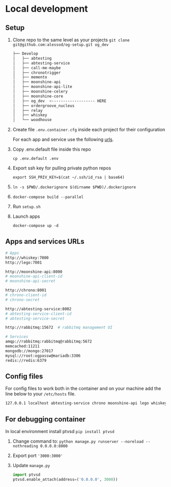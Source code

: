 # Local development

## Setup

1. Clone repo to the same level as your projects `git clone git@github.com:alessod/og-setup.git og_dev`

    ```bash
    ├── Develop
    │   ├── abtesting
    │   ├── abtesting-service
    │   ├── call-me-maybe
    │   ├── chronotrigger
    │   ├── memento
    │   ├── moonshine-api
    │   ├── moonshine-api-lite
    │   ├── moonshine-celery
    │   ├── moonshine-core
    │   ├── og_dev  <------------------- HERE
    │   ├── ordergroove_nucleus
    │   ├── relay
    │   ├── whiskey
    │   └── woodhouse
    ```

2. Create file `.env.container.cfg` inside each project for their configuration

    For each app and service use the following [urls](#apps-and-services-urls).

3. Copy .env.default file inside this repo

    `cp .env.default .env`

4. Export ssh key for pulling private python repos

    `export SSH_PRIV_KEY=$(cat ~/.ssh/id_rsa | base64)`

5. `ln -s $PWD/.dockerignore $(dirname $PWD)/.dockerignore`

6. `docker-compose build --parallel`

7. Run `setup.sh`

8. Launch apps

    `docker-compose up -d`

## Apps and services URLs

```bash
# Apps
http://whiskey:7000
http://lego:7001

http://moonshine-api:8000
# moonshine-api-client-id
# moonshine-api-secret

http://chrono:8001
# chrono-client-id
# chrono-secret

http://abtesting-service:8002
# abtesting-service-client-id
# abtesting-service-secret

http://rabbitmq:15672  # rabbitmq management UI

# Services
amqp://rabbitmq:rabbitmq@rabbitmq:5672
memcached:11211
mongodb://mongo:27017
mysql://root:ogpassw@mariadb:3306
redis://redis:6379
```

## Config files

For config files to work both in the container and on your machine add the line below to your `/etc/hosts` file.

```bash
127.0.0.1 localhost abtesting-service chrono moonshine-api lego whiskey mariadb memcached mongo rabbitmq redis
```

## For debugging container

In local environment install ptvsd `pip install ptvsd`

1. Change command to: `python manage.py runserver --noreload --nothreading 0.0.0.0:8000`

2. Export port `'3000:3000'`

3. Update `manage.py`

    ```python
    import ptvsd
    ptvsd.enable_attach(address=('0.0.0.0', 3000))
    ```
